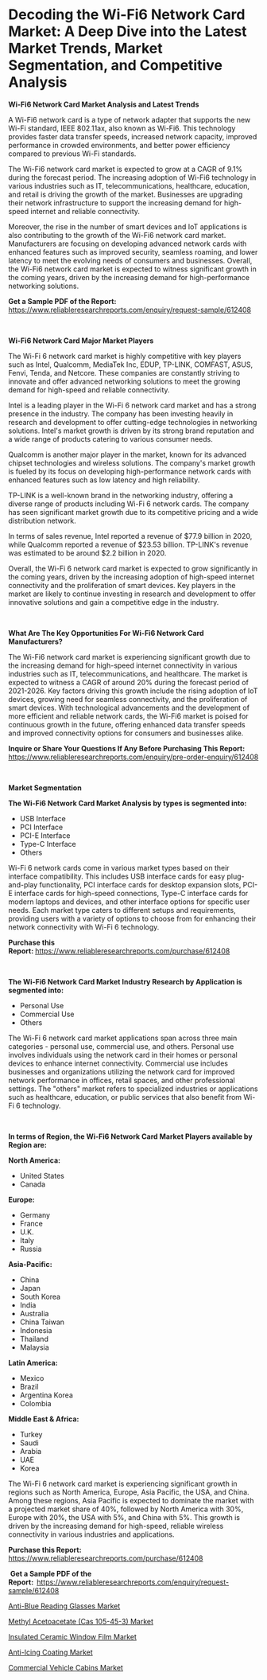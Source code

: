 <p><h1>Decoding the Wi-Fi6 Network Card Market: A Deep Dive into the Latest Market Trends, Market Segmentation, and Competitive Analysis</h1></p><p><strong>Wi-Fi6 Network Card Market Analysis and Latest Trends</strong></p>
<p><p>A Wi-Fi6 network card is a type of network adapter that supports the new Wi-Fi standard, IEEE 802.11ax, also known as Wi-Fi6. This technology provides faster data transfer speeds, increased network capacity, improved performance in crowded environments, and better power efficiency compared to previous Wi-Fi standards.</p><p>The Wi-Fi6 network card market is expected to grow at a CAGR of 9.1% during the forecast period. The increasing adoption of Wi-Fi6 technology in various industries such as IT, telecommunications, healthcare, education, and retail is driving the growth of the market. Businesses are upgrading their network infrastructure to support the increasing demand for high-speed internet and reliable connectivity.</p><p>Moreover, the rise in the number of smart devices and IoT applications is also contributing to the growth of the Wi-Fi6 network card market. Manufacturers are focusing on developing advanced network cards with enhanced features such as improved security, seamless roaming, and lower latency to meet the evolving needs of consumers and businesses. Overall, the Wi-Fi6 network card market is expected to witness significant growth in the coming years, driven by the increasing demand for high-performance networking solutions.</p></p>
<p><strong>Get a Sample PDF of the Report:&nbsp;</strong> <a href="https://www.reliableresearchreports.com/enquiry/request-sample/612408">https://www.reliableresearchreports.com/enquiry/request-sample/612408</a></p>
<p>&nbsp;</p>
<p><strong>Wi-Fi6 Network Card Major Market Players</strong></p>
<p><p>The Wi-Fi 6 network card market is highly competitive with key players such as Intel, Qualcomm, MediaTek Inc, EDUP, TP-LINK, COMFAST, ASUS, Fenvi, Tenda, and Netcore. These companies are constantly striving to innovate and offer advanced networking solutions to meet the growing demand for high-speed and reliable connectivity.</p><p>Intel is a leading player in the Wi-Fi 6 network card market and has a strong presence in the industry. The company has been investing heavily in research and development to offer cutting-edge technologies in networking solutions. Intel's market growth is driven by its strong brand reputation and a wide range of products catering to various consumer needs.</p><p>Qualcomm is another major player in the market, known for its advanced chipset technologies and wireless solutions. The company's market growth is fueled by its focus on developing high-performance network cards with enhanced features such as low latency and high reliability.</p><p>TP-LINK is a well-known brand in the networking industry, offering a diverse range of products including Wi-Fi 6 network cards. The company has seen significant market growth due to its competitive pricing and a wide distribution network.</p><p>In terms of sales revenue, Intel reported a revenue of $77.9 billion in 2020, while Qualcomm reported a revenue of $23.53 billion. TP-LINK's revenue was estimated to be around $2.2 billion in 2020.</p><p>Overall, the Wi-Fi 6 network card market is expected to grow significantly in the coming years, driven by the increasing adoption of high-speed internet connectivity and the proliferation of smart devices. Key players in the market are likely to continue investing in research and development to offer innovative solutions and gain a competitive edge in the industry.</p></p>
<p>&nbsp;</p>
<p><strong>What Are The Key Opportunities For Wi-Fi6 Network Card Manufacturers?</strong></p>
<p><p>The Wi-Fi6 network card market is experiencing significant growth due to the increasing demand for high-speed internet connectivity in various industries such as IT, telecommunications, and healthcare. The market is expected to witness a CAGR of around 20% during the forecast period of 2021-2026. Key factors driving this growth include the rising adoption of IoT devices, growing need for seamless connectivity, and the proliferation of smart devices. With technological advancements and the development of more efficient and reliable network cards, the Wi-Fi6 market is poised for continuous growth in the future, offering enhanced data transfer speeds and improved connectivity options for consumers and businesses alike.</p></p>
<p><strong>Inquire or Share Your Questions If Any Before Purchasing This Report:</strong> <a href="https://www.reliableresearchreports.com/enquiry/pre-order-enquiry/612408">https://www.reliableresearchreports.com/enquiry/pre-order-enquiry/612408</a></p>
<p>&nbsp;</p>
<p><strong>Market Segmentation</strong></p>
<p><strong>The Wi-Fi6 Network Card Market Analysis by types is segmented into:</strong></p>
<p><ul><li>USB Interface</li><li>PCI Interface</li><li>PCI-E Interface</li><li>Type-C Interface</li><li>Others</li></ul></p>
<p><p>Wi-Fi 6 network cards come in various market types based on their interface compatibility. This includes USB interface cards for easy plug-and-play functionality, PCI interface cards for desktop expansion slots, PCI-E interface cards for high-speed connections, Type-C interface cards for modern laptops and devices, and other interface options for specific user needs. Each market type caters to different setups and requirements, providing users with a variety of options to choose from for enhancing their network connectivity with Wi-Fi 6 technology.</p></p>
<p><strong>Purchase this Report:&nbsp;</strong><a href="https://www.reliableresearchreports.com/purchase/612408">https://www.reliableresearchreports.com/purchase/612408</a></p>
<p>&nbsp;</p>
<p><strong>The Wi-Fi6 Network Card Market Industry Research by Application is segmented into:</strong></p>
<p><ul><li>Personal Use</li><li>Commercial Use</li><li>Others</li></ul></p>
<p><p>The Wi-Fi 6 network card market applications span across three main categories - personal use, commercial use, and others. Personal use involves individuals using the network card in their homes or personal devices to enhance internet connectivity. Commercial use includes businesses and organizations utilizing the network card for improved network performance in offices, retail spaces, and other professional settings. The "others" market refers to specialized industries or applications such as healthcare, education, or public services that also benefit from Wi-Fi 6 technology.</p></p>
<p>&nbsp;</p>
<p><strong>In terms of Region, the Wi-Fi6 Network Card Market Players available by Region are:</strong></p>
<p>
    <p> <strong> North America: </strong>
        <ul>
            <li>United States</li>
            <li>Canada</li>
        </ul>
        </p> 
    <p> <strong> Europe: </strong>
        <ul>
            <li>Germany</li>
            <li>France</li>
            <li>U.K.</li>
            <li>Italy</li>
            <li>Russia</li>
        </ul>
        </p> 
    <p> <strong> Asia-Pacific: </strong>
        <ul>
            <li>China</li>
            <li>Japan</li>
            <li>South Korea</li>
            <li>India</li>
            <li>Australia</li>
            <li>China Taiwan</li>
            <li>Indonesia</li>
            <li>Thailand</li>
            <li>Malaysia</li>
        </ul>
        </p> 
    <p> <strong> Latin America: </strong>
        <ul>
            <li>Mexico</li>
            <li>Brazil</li>
            <li>Argentina Korea</li>
            <li>Colombia</li>
        </ul>
        </p> 
    <p> <strong> Middle East & Africa: </strong>
        <ul>
            <li>Turkey</li>
            <li>Saudi</li>
            <li>Arabia</li>
            <li>UAE</li>
            <li>Korea</li>
        </ul>
    </p>
    </p>
<p><p>The Wi-Fi 6 network card market is experiencing significant growth in regions such as North America, Europe, Asia Pacific, the USA, and China. Among these regions, Asia Pacific is expected to dominate the market with a projected market share of 40%, followed by North America with 30%, Europe with 20%, the USA with 5%, and China with 5%. This growth is driven by the increasing demand for high-speed, reliable wireless connectivity in various industries and applications.</p></p>
<p><strong>Purchase this Report: </strong><a href="https://www.reliableresearchreports.com/purchase/612408">https://www.reliableresearchreports.com/purchase/612408</a></p>
<p>&nbsp;<strong>Get a Sample PDF of the Report:&nbsp;&nbsp;</strong><a href="https://www.reliableresearchreports.com/enquiry/request-sample/612408">https://www.reliableresearchreports.com/enquiry/request-sample/612408</a></p>
<p><strong></strong></p>
<p><p><a href="https://github.com/dx0328/Market-Research-Report-List-1/blob/main/anti-blue-reading-glasses-market.md">Anti-Blue Reading Glasses Market</a></p><p><a href="https://issuu.com/reportprime-2/docs/methyl-acetoacetate-cas-105-45-3-market-size-2030.">Methyl Acetoacetate (Cas 105-45-3) Market</a></p><p><a href="https://issuu.com/reportprime-2/docs/insulated-ceramic-window-film-market-size-2030.ppt">Insulated Ceramic Window Film Market</a></p><p><a href="https://nifty-kite-d51.notion.site/Anti-Icing-Coating-Market-Centers-on-Aspects-such-as-Market-Growth-Market-Share-Market-Opportunity-42da41cfa4d342e3a9d56771f911111a">Anti-Icing Coating Market</a></p><p><a href="https://view.publitas.com/reportprime-1/commercial-vehicle-cabins-market-research-report-provides-critical-insights-that-can-help-shape-business-development-and-investment-strategies/">Commercial Vehicle Cabins Market</a></p></p>